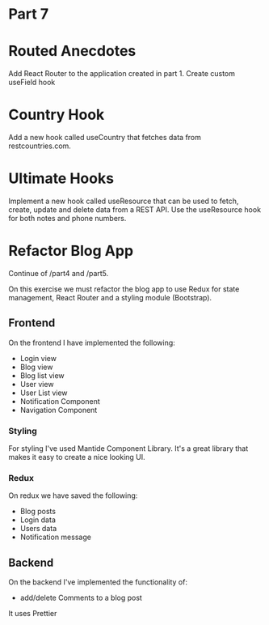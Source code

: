 # Part 7

# Routed Anecdotes

Add React Router to the application created in part 1.
Create custom useField hook

# Country Hook

Add a new hook called useCountry that fetches data from restcountries.com.

# Ultimate Hooks

Implement a new hook called useResource that can be used to fetch, create, update and delete data from a REST API.
Use the useResource hook for both notes and phone numbers.

# Refactor Blog App

Continue of /part4 and /part5.

On this exercise we must refactor the blog app to use Redux for state management, React Router and a styling module (Bootstrap).

## Frontend

On the frontend I have implemented the following:

- Login view
- Blog view
- Blog list view
- User view
- User List view
- Notification Component
- Navigation Component

### Styling

For styling I've used Mantide Component Library.
It's a great library that makes it easy to create a nice looking UI.

### Redux

On redux we have saved the following:

- Blog posts
- Login data
- Users data
- Notification message

## Backend

On the backend I've implemented the functionality of:

- add/delete Comments to a blog post

It uses Prettier